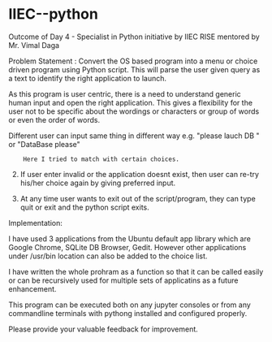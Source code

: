 # IIEC--python
Outcome of Day 4 - Specialist in Python initiative by IIEC RISE mentored by Mr. Vimal Daga

Problem Statement : Convert the OS based program into a menu or choice driven program using Python script. This will parse the user given query as a text to identify the right application to launch. 

As  this  program is user centric, there is a need to understand generic human input and open the right application. This gives a flexibility for the user not to be specific about the wordings or characters or group of words or even the order of words. 

Different user can input same thing in different way
         e.g. "please lauch DB " or "DataBase please"

        Here I tried to match with certain choices.

2. If user enter invalid  or the application doesnt exist, then user can re-try his/her choice again by giving  preferred input.

3. At any time user wants to exit out of the script/program, they can type quit or exit and the python script exits.

Implementation: 

I have used 3 applications from the Ubuntu default app library which are Google Chrome, SQLite DB Browser, Gedit. However other applications under /usr/bin location can also be added to the choice list.

I have written the whole prohram as a function so that it can be called easily or can be recursively used for multiple sets of applicatins as a future enhancement. 

This program can be executed both on any jupyter consoles or from any commandline terminals with pythong installed and configured properly.

Please provide your valuable feedback for improvement.
